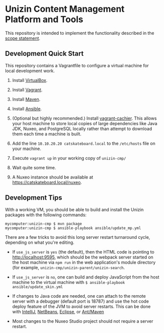 # Unizin Content Management Platform and Tools

This repository is intended to implement the functionality described in the
[scope statement](https://github.com/unizin/unizin-cmp/wiki/Scope-Statement).

## Development Quick Start

This repository contains a Vagrantfile to configure a virtual machine
for local development work.

1. Install [VirtualBox](https://www.virtualbox.org/wiki/Downloads).

2. Install [Vagrant](https://www.vagrantup.com/downloads.html).

3. Install [Maven](https://maven.apache.org/install.html).

4. Install [Ansible](http://docs.ansible.com/ansible/intro_installation.html).

5. (Optional but highly recommended.) Install
   [vagrant-cachier](https://github.com/fgrehm/vagrant-cachier).  This
   allows your host machine to store local copies of large
   dependencies like Java JDK, Nuxeo, and PostgreSQL locally rather
   than attempt to download them each time a machine is built.

6. Add the line `10.10.20.20 catskateboard.local` to the `/etc/hosts`
   file on your machine.

7. Execute `vagrant up` in your working copy of `unizin-cmp/`

8. Wait quite some time.

9. A Nuxeo instance should be available at
   <https://catskateboard.local/nuxeo>.


## Development Tips

With a working VM, you should be able to build and install the Unizin
packages with the following commands:

    mycomputer:unizin-cmp $ mvn package
    mycomputer:unizin-cmp $ ansible-playbook ansible/update_mp.yml

There are a few tricks to avoid this long server restart turnaround
cycle, depending on what you're editing.

* If `use_js_server` is `yes` (the default), then the HTML code is
  pointing to <http://localhost:9595>, which should be the webpack
  server started on the host machine via `npm run` in the web
  application's module directory (for example,
  `unizin-cmp/unizin-parent/unizin-search`.

* If `use_js_server` is `no`, one can build and deploy JavaScript
  from the host machine to the virtual machine with
  `$ ansible-playbook ansible/update_skin.yml`

* If changes to Java code are needed, one can attach to the remote
  server with a debugger (default port is 18787) and use the hot code
  deploy feature of the JVM to avoid server restarts.  This can be
  done with
  [IntelliJ](https://www.jetbrains.com/idea/help/reloading-classes.html),
  [NetBeans](http://stackoverflow.com/questions/10084289/how-to-use-hotswap-in-netbeans),
  [Eclipse](https://wiki.eclipse.org/FAQ_What_is_hot_code_replace%3F),
  or [Ant/Maven](https://code.google.com/p/hotswap/)

* Most changes to the Nuxeo Studio project should not require a server
  restart.
